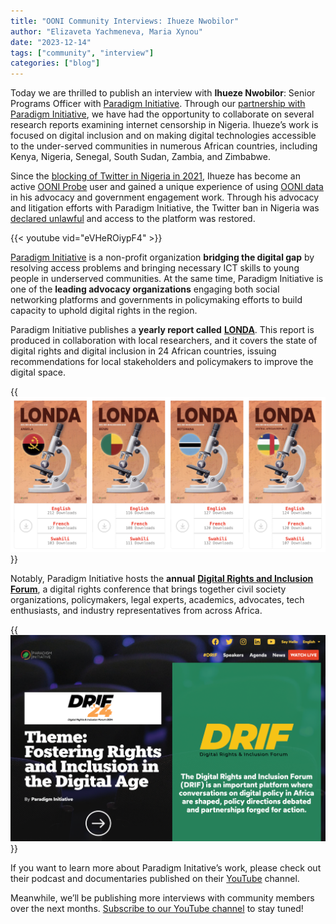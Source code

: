 ```yaml
---
title: "OONI Community Interviews: Ihueze Nwobilor"
author: "Elizaveta Yachmeneva, Maria Xynou"
date: "2023-12-14"
tags: ["community", "interview"]
categories: ["blog"]
---
```


Today we are thrilled to publish an interview with **Ihueze Nwobilor**: Senior Programs Officer with [Paradigm Initiative](https://paradigmhq.org/team/ihueze-nwobilor/). Through our [partnership with Paradigm Initiative](https://ooni.org/partners/paradigm-initiative/), we have had the opportunity to collaborate on several research reports examining internet censorship in Nigeria. Ihueze’s work is focused on digital inclusion and on making digital technologies accessible to the under-served communities in numerous African countries, including Kenya, Nigeria, Senegal, South Sudan, Zambia, and Zimbabwe. 

Since the [blocking of Twitter in Nigeria in 2021](https://www.accessnow.org/press-release/nigeria-blocks-twitter-keepiton/), Ihueze has become an active [OONI Probe](https://ooni.org/install/) user and gained a unique experience of using [OONI data](https://ooni.org/data/) in his advocacy and government engagement work. Through his advocacy and litigation efforts with Paradigm Initiative, the Twitter ban in Nigeria was [declared unlawful](https://www.accessnow.org/press-release/ecowas-court-nigeria-unlawful-twitter-ban/) and access to the platform was restored. 

{{< youtube vid="eVHeROiypF4" >}}

[Paradigm Initiative](https://paradigmhq.org/) is a non-profit organization **bridging the digital gap** by resolving access problems and bringing necessary ICT skills to young people in underserved communities. At the same time, Paradigm Initiative is one of the **leading advocacy organizations** engaging both social networking platforms and governments in policymaking efforts to build capacity to uphold digital rights in the region. 

Paradigm Initiative publishes a **yearly report called** **[LONDA](https://paradigmhq.org/londa/)**. This report is produced in collaboration with local researchers, and it covers the state of digital rights and digital inclusion in 24 African countries, issuing recommendations for local stakeholders and policymakers to improve the digital space. 

{{<img src="images/londa.png" title="Londa Reports" alt="Londa Reports">}}

Notably, Paradigm Initiative hosts the **annual** **[Digital Rights and Inclusion Forum](https://drif.paradigmhq.org/)**, a digital rights conference that brings together civil society organizations, policymakers, legal experts, academics, advocates, tech enthusiasts, and industry representatives from across Africa. 

{{<img src="images/drif.png" title="Digital Rights and Inclusion Forum 2024" alt="DRIF">}}

If you want to learn more about Paradigm Initative’s work, please check out their podcast and documentaries published on their [YouTube](https://www.youtube.com/@ParadigmHQ/playlists) channel. 

Meanwhile, we’ll be publishing more interviews with community members over the next months. [Subscribe to our YouTube channel](https://www.youtube.com/channel/UCQhDgj9wBf4_w5bWFvLlq-w?sub_confirmation=1) to stay tuned!
